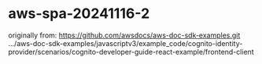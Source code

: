 # aws-spa-20241116-2
originally from:
https://github.com/awsdocs/aws-doc-sdk-examples.git
.../aws-doc-sdk-examples/javascriptv3/example_code/cognito-identity-provider/scenarios/cognito-developer-guide-react-example/frontend-client
